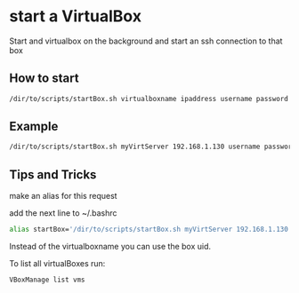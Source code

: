 start a VirtualBox
===============

Start and virtualbox on the background and start an ssh connection to that box

How to start
----
```sh
/dir/to/scripts/startBox.sh virtualboxname ipaddress username password
```
Example
----
```sh
/dir/to/scripts/startBox.sh myVirtServer 192.168.1.130 username password
```

Tips and Tricks
----
make an alias for this request

add the next line to ~/.bashrc
```sh
alias startBox='/dir/to/scripts/startBox.sh myVirtServer 192.168.1.130 username password'
```

Instead of the virtualboxname you can use the box uid.

To list all virtualBoxes run:
```sh
VBoxManage list vms
```
